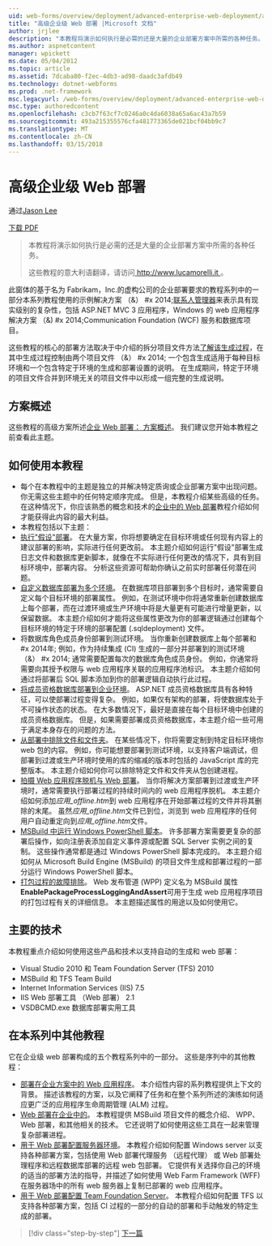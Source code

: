```yaml
---
uid: web-forms/overview/deployment/advanced-enterprise-web-deployment/advanced-enterprise-web-deployment
title: "高级企业级 Web 部署 |Microsoft 文档"
author: jrjlee
description: "本教程将演示如何执行是必需的还是大量的企业部署方案中所需的各种任务。 有关意大利语 translati..."
ms.author: aspnetcontent
manager: wpickett
ms.date: 05/04/2012
ms.topic: article
ms.assetid: 7dcaba80-f2ec-4db3-ad98-daadc3afdb49
ms.technology: dotnet-webforms
ms.prod: .net-framework
msc.legacyurl: /web-forms/overview/deployment/advanced-enterprise-web-deployment/advanced-enterprise-web-deployment
msc.type: authoredcontent
ms.openlocfilehash: c3cb7f63cf7c0246a0c4da6038a65a6ac43a7b59
ms.sourcegitcommit: 493a215355576cfa481773365de021bcf04bb9c7
ms.translationtype: MT
ms.contentlocale: zh-CN
ms.lasthandoff: 03/15/2018
---
```

<a name="advanced-enterprise-web-deployment"></a>高级企业级 Web 部署
====================
通过[Jason Lee](https://github.com/jrjlee)

[下载 PDF](https://msdnshared.blob.core.windows.net/media/MSDNBlogsFS/prod.evol.blogs.msdn.com/CommunityServer.Blogs.Components.WeblogFiles/00/00/00/63/56/8130.DeployingWebAppsInEnterpriseScenarios.pdf)

> 本教程将演示如何执行是必需的还是大量的企业部署方案中所需的各种任务。
> 
> 这些教程的意大利语翻译，请访问[ http://www.lucamorelli.it ](http://www.lucamorelli.it)。


此窗体的基于名为 Fabrikam，Inc.的虚构公司的企业部署要求的教程系列中的一部分本系列教程使用的示例解决方案 （&） #x 2014;[联系人管理器](../web-deployment-in-the-enterprise/the-contact-manager-solution.md)来表示具有现实级别的复杂性，包括 ASP.NET MVC 3 应用程序，Windows 的 web 应用程序解决方案 （&) #x 2014;Communication Foundation (WCF) 服务和数据库项目。

这些教程的核心的部署方法取决于中介绍的拆分项目文件方法[了解该生成过程](../web-deployment-in-the-enterprise/understanding-the-build-process.md)，在其中生成过程控制由两个项目文件 （&） #x 2014; 一个包含生成适用于每种目标环境和一个包含特定于环境的生成和部署设置的说明。 在生成期间，特定于环境的项目文件合并到环境无关的项目文件中以形成一组完整的生成说明。

## <a name="scenario-overview"></a>方案概述

这些教程的高级方案所述[企业 Web 部署： 方案概述](../deploying-web-applications-in-enterprise-scenarios/enterprise-web-deployment-scenario-overview.md)。 我们建议您开始本教程之前查看此主题。

## <a name="how-to-use-this-tutorial"></a>如何使用本教程

- 每个在本教程中的主题是独立的并解决特定质询或企业部署方案中出现问题。 你无需这些主题中的任何特定顺序完成。 但是，本教程介绍某些高级的任务。 在这种情况下，你应该熟悉的概念和技术的[企业中的 Web 部署](../web-deployment-in-the-enterprise/web-deployment-in-the-enterprise.md)教程介绍如何才能获得此内容的最大利益。
- 本教程包括以下主题：
- [执行"假设"部署](performing-a-what-if-deployment.md)。 在大量方案，你将想要确定在目标环境或任何现有内容上的建议部署的影响，实际进行任何更改前。 本主题介绍如何运行"假设"部署生成日志文件和数据库更新脚本，就像在不实际进行任何更改的情况下，具有到目标环境中，部署内容。 分析这些资源可帮助你确认之前实时部署任何潜在问题。
- [自定义数据库部署为多个环境](customizing-database-deployments-for-multiple-environments.md)。 在数据库项目部署到多个目标时，通常需要自定义每个目标环境的部署属性。 例如，在测试环境中你将通常重新创建数据库上每个部署，而在过渡环境或生产环境中将是大量更有可能进行增量更新，以保留数据。 本主题介绍如何才能将这些属性更改为你的部署逻辑通过创建每个目标环境的特定于环境的部署配置 (.sqldeployment) 文件。
- 将数据库角色成员身份部署到测试环境。 当你重新创建数据库上每个部署和 #x 2014年; 例如，作为持续集成 (CI) 生成的一部分并部署到的测试环境 （&） #x 2014; 通常需要配置每次的数据库角色成员身份。 例如，你通常将需要向其授予权限与 web 应用程序关联的应用程序池标识。 本主题介绍如何通过将部署后 SQL 脚本添加到你的部署逻辑自动执行此过程。
- [将成员资格数据库部署到企业环境](deploying-membership-databases-to-enterprise-environments.md)。 ASP.NET 成员资格数据库具有各种特征，可以使部署过程变得复杂。 例如，如果仅有架构的部署，将使数据库处于不可操作状态的状态。 在大多数情况下，最好是直接在每个目标环境中创建的成员资格数据库。 但是，如果需要部署成员资格数据库，本主题介绍一些可用于满足本身存在的问题的方法。
- [从部署中排除文件和文件夹](excluding-files-and-folders-from-deployment.md)。 在某些情况下，你将需要定制到特定目标环境你 web 包的内容。 例如，你可能想要部署到测试环境，以支持客户端调试，但部署到过渡或生产环境时使用的库的缩减的版本时包括的 JavaScript 库的完整版本。 本主题介绍如何你可以排除特定文件和文件夹从包创建进程。
- [拍摄 Web 应用程序脱机与 Web 部署](taking-web-applications-offline-with-web-deploy.md)。 当你将解决方案部署到过渡或生产环境时，通常需要执行部署过程的持续时间内的 web 应用程序脱机。 本主题介绍如何添加*应用\_offline.htm*到 web 应用程序在开始部署过程的文件并将其删除的末尾。 虽然*应用\_offline.htm*文件已到位，浏览到 web 应用程序的任何用户自动重定向到*应用\_offline.htm*文件。
- [MSBuild 中运行 Windows PowerShell 脚本](running-windows-powershell-scripts-from-msbuild-project-files.md)。 许多部署方案需要更复杂的部署后操作，如向注册表添加自定义事件源或配置 SQL Server 实例之间的复制。 这些操作通常都是通过 Windows PowerShell 脚本完成的。 本主题介绍如何从 Microsoft Build Engine (MSBuild) 的项目文件生成和部署过程的一部分运行 Windows PowerShell 脚本。
- [打包过程的故障排除](troubleshooting-the-packaging-process.md)。 Web 发布管道 (WPP) 定义名为 MSBuild 属性**EnablePackageProcessLoggingAndAssert**可用于生成 web 应用程序项目的打包过程有关的详细信息。 本主题描述属性的用途以及如何使用它。

## <a name="key-technologies"></a>主要的技术

本教程重点介绍如何使用这些产品和技术以支持自动的生成和 web 部署：

- Visual Studio 2010 和 Team Foundation Server (TFS) 2010
- MSBuild 和 TFS Team Build
- Internet Information Services (IIS) 7.5
- IIS Web 部署工具 （Web 部署） 2.1
- VSDBCMD.exe 数据库部署实用工具

## <a name="other-tutorials-in-this-series"></a>在本系列中其他教程

它在企业级 web 部署构成的五个教程系列中的一部分。 这些是序列中的其他教程：

- [部署在企业方案中的 Web 应用程序](../deploying-web-applications-in-enterprise-scenarios/deploying-web-applications-in-enterprise-scenarios.md)。 本介绍性内容的系列教程提供上下文的背景。 描述该教程的方案，以及它阐释了任务和在整个系列所述的演练如何适应更广泛的应用程序生命周期管理 (ALM) 过程。
- [Web 部署在企业中的](../web-deployment-in-the-enterprise/web-deployment-in-the-enterprise.md)。 本教程提供 MSBuild 项目文件的概念介绍、 WPP、 Web 部署，和其他相关的技术。 它还说明了如何使用这些工具在一起来管理复杂部署进程。
- [用于 Web 部署配置服务器环境](../configuring-server-environments-for-web-deployment/configuring-server-environments-for-web-deployment.md)。 本教程介绍如何配置 Windows server 以支持各种部署方案，包括使用 Web 部署代理服务 （远程代理） 或 Web 部署处理程序和远程数据库部署的远程 web 包部署。 它提供有关选择你自己的环境的适当的部署方法的指导，并描述了如何使用 Web Farm Framework (WFF) 在服务器场中的所有 web 服务器上复制已部署的 web 应用程序。
- [用于 Web 部署配置 Team Foundation Server](../configuring-team-foundation-server-for-web-deployment/configuring-team-foundation-server-for-web-deployment.md)。 本教程介绍如何配置 TFS 以支持各种部署方案，包括 CI 过程的一部分的自动的部署和手动触发的特定生成的部署。

>[!div class="step-by-step"]
[下一篇](performing-a-what-if-deployment.md)
